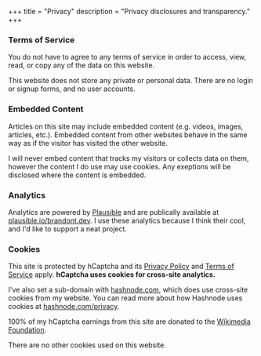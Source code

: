 +++
title = "Privacy"
description = "Privacy disclosures and transparency."
+++

### Terms of Service
You do not have to agree to any terms of service in order to access, view, read, or copy any of the data on this website.

This website does not store any private or personal data. There are no login or signup forms, and no user accounts.

### Embedded Content
Articles on this site may include embedded content (e.g. videos, images, articles, etc.). Embedded content from other websites behave in the same way as if the visitor has visited the other website.

I will never embed content that tracks my visitors or collects data on them, however the content I do use may use cookies. Any exeptions will be disclosed where the content is embedded.

### Analytics
Analytics are powered by [Plausible](https://plausible.io) and are publically available at [plausible.io/brandont.dev](https://plausible.io/brandont.dev). I use these analytics because I think their cool, and I'd like to support a neat project.

### Cookies
This site is protected by hCaptcha and its [Privacy Policy](https://www.hcaptcha.com/privacy) and [Terms of Service](https://www.hcaptcha.com/terms) apply. **hCaptcha uses cookies for cross-site analytics.**

I've also set a sub-domain with [hashnode.com](https://hashnode.com/), which does use cross-site cookies from my website. You can read more about how Hashnode uses cookies at [hashnode.com/privacy](https://hashnode.com/privacy).

100% of my hCaptcha earnings from this site are donated to the [Wikimedia Foundation](https://wikimediafoundation.org).

There are no other cookies used on this website.
